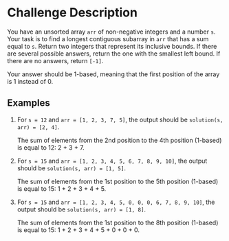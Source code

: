 # Challenge Description

You have an unsorted array `arr` of non-negative integers and a number `s`. Your task is to find a longest contiguous subarray in `arr` that has a sum equal to `s`. Return two integers that represent its inclusive bounds. If there are several possible answers, return the one with the smallest left bound. If there are no answers, return `[-1]`.

Your answer should be 1-based, meaning that the first position of the array is 1 instead of 0.

## Examples

1. For `s = 12` and `arr = [1, 2, 3, 7, 5]`, the output should be
`solution(s, arr) = [2, 4]`.

   The sum of elements from the 2nd position to the 4th position (1-based) is equal to 12: 2 + 3 + 7.

2. For `s = 15` and `arr = [1, 2, 3, 4, 5, 6, 7, 8, 9, 10]`, the output should be
`solution(s, arr) = [1, 5]`.

   The sum of elements from the 1st position to the 5th position (1-based) is equal to 15: 1 + 2 + 3 + 4 + 5.

3. For `s = 15` and `arr = [1, 2, 3, 4, 5, 0, 0, 0, 6, 7, 8, 9, 10]`, the output should be
`solution(s, arr) = [1, 8]`.

   The sum of elements from the 1st position to the 8th position (1-based) is equal to 15: 1 + 2 + 3 + 4 + 5 + 0 + 0 + 0.